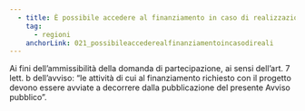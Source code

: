 ```yaml
---
  - title: È possibile accedere al finanziamento in caso di realizzazione del progetto prima della pubblicazione dell'Avviso?
    tag:
      - regioni
    anchorLink: 021_possibileaccederealfinanziamentoincasodireali
---
```


Ai fini dell’ammissibilità della domanda di partecipazione, ai sensi dell’art. 7 lett. b dell’avviso: “le attività di cui al finanziamento richiesto con il progetto devono essere avviate a decorrere dalla pubblicazione del presente Avviso pubblico”.
